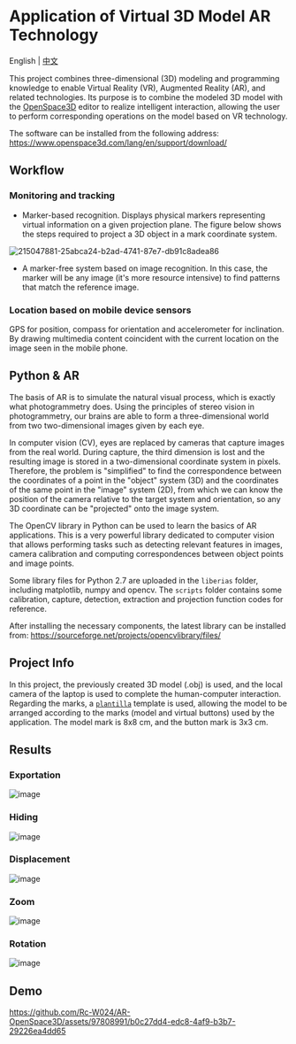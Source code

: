 # Application of Virtual 3D Model AR Technology
English | [中文](README_CN.md)

This project combines three-dimensional (3D) modeling and programming knowledge to enable Virtual Reality (VR), Augmented Reality (AR), and related technologies. Its purpose is to combine the modeled 3D model with the [OpenSpace3D](https://www.openspace3d.com/) editor to realize intelligent interaction, allowing the user to perform corresponding operations on the model based on VR technology.

The software can be installed from the following address: https://www.openspace3d.com/lang/en/support/download/

## Workflow
### Monitoring and tracking
- Marker-based recognition. Displays physical markers representing virtual information on a given projection plane. The figure below shows the steps required to project a 3D object in a mark coordinate system.

![215047881-25abca24-b2ad-4741-87e7-db91c8adea86](https://user-images.githubusercontent.com/97808991/224477574-ec960685-531f-464b-996f-13b29fe270e3.png)

- A marker-free system based on image recognition. In this case, the marker will be any image (it's more resource intensive) to find patterns that match the reference image.

### Location based on mobile device sensors
GPS for position, compass for orientation and accelerometer for inclination. By drawing multimedia content coincident with the current location on the image seen in the mobile phone.

## Python & AR
The basis of AR is to simulate the natural visual process, which is exactly what photogrammetry does. Using the principles of stereo vision in photogrammetry, our brains are able to form a three-dimensional world from two two-dimensional images given by each eye.

In computer vision (CV), eyes are replaced by cameras that capture images from the real world. During capture, the third dimension is lost and the resulting image is stored in a two-dimensional coordinate system in pixels. Therefore, the problem is "simplified" to find the correspondence between the coordinates of a point in the "object" system (3D) and the coordinates of the same point in the "image" system (2D), from which we can know the position of the camera relative to the target system and orientation, so any 3D coordinate can be "projected" onto the image system.

The OpenCV library in Python can be used to learn the basics of AR applications. This is a very powerful library dedicated to computer vision that allows performing tasks such as detecting relevant features in images, camera calibration and computing correspondences between object points and image points.

Some library files for Python 2.7 are uploaded in the `liberias` folder, including matplotlib, numpy and opencv. The `scripts` folder contains some calibration, capture, detection, extraction and projection function codes for reference. 

After installing the necessary components, the latest library can be installed from: https://sourceforge.net/projects/opencvlibrary/files/

## Project Info
In this project, the previously created 3D model (.obj) is used, and the local camera of the laptop is used to complete the human-computer interaction. Regarding the marks, a [`plantilla`](https://github.com/Rc-W024/AR-OpenSpace3D/blob/main/plantilla.pdf) template is used, allowing the model to be arranged according to the marks (model and virtual buttons) used by the application. The model mark is 8x8 cm, and the button mark is 3x3 cm.

## Results
### Exportation
![image](https://user-images.githubusercontent.com/97808991/215061642-14f7c140-fa34-4f58-b495-91606b00d6c2.png)

### Hiding
![image](https://user-images.githubusercontent.com/97808991/215061984-12b40011-2658-4a98-bdbf-c5d23bfa518d.png)

### Displacement
![image](https://user-images.githubusercontent.com/97808991/215062132-c397ba98-797b-4e1e-820e-faac0e996f9a.png)

### Zoom
![image](https://user-images.githubusercontent.com/97808991/215062203-fa6c38e0-a3f5-4336-b5a0-84ca86f21a92.png)

### Rotation
![image](https://user-images.githubusercontent.com/97808991/215062299-baf0a216-52c4-4c26-8373-eac74536e3e7.png)

## Demo
https://github.com/Rc-W024/AR-OpenSpace3D/assets/97808991/b0c27dd4-edc8-4af9-b3b7-29226ea4dd65
